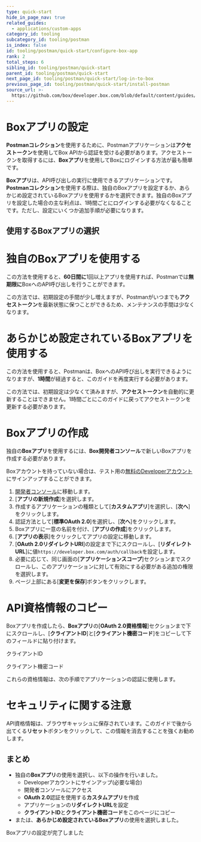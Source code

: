 ```yaml
---
type: quick-start
hide_in_page_nav: true
related_guides:
  - applications/custom-apps
category_id: tooling
subcategory_id: tooling/postman
is_index: false
id: tooling/postman/quick-start/configure-box-app
rank: 2
total_steps: 6
sibling_id: tooling/postman/quick-start
parent_id: tooling/postman/quick-start
next_page_id: tooling/postman/quick-start/log-in-to-box
previous_page_id: tooling/postman/quick-start/install-postman
source_url: >-
  https://github.com/box/developer.box.com/blob/default/content/guides/tooling/postman/quick-start/2-configure-box-app.md
---
```

<!-- alex disable postman-postwoman -->

# Boxアプリの設定

**Postmanコレクション**を使用するために、Postmanアプリケーションは**アクセストークン**を使用してBox APIから認証を受ける必要があります。アクセストークンを取得するには、**Boxアプリ**を使用してBoxにログインする方法が最も簡単です。

**Boxアプリ**は、API呼び出しの実行に使用できるアプリケーションです。**Postmanコレクション**を使用する際は、独自のBoxアプリを設定するか、あらかじめ設定されているBoxアプリを使用するかを選択できます。独自のBoxアプリを設定した場合の主な利点は、1時間ごとにログインする必要がなくなることです。ただし、設定にいくつか追加手順が必要になります。

## 使用するBoxアプリの選択

<Grid columns="2">

<Choose option="postman.app_type" value="use_own" color="blue">

# 独自のBoxアプリを使用する

この方法を使用すると、**60日間に**1回以上アプリを使用すれば、Postmanでは**無期限に**BoxへのAPI呼び出しを行うことができます。

この方法では、初期設定の手間が少し増えますが、Postmanがいつまでも**アクセストークン**を最新状態に保つことができるため、メンテナンスの手間は少なくなります。

</Choose>

<Choose option="postman.app_type" value="use_box" color="red">

# あらかじめ設定されているBoxアプリを使用する

この方法を使用すると、Postmanは、BoxへのAPI呼び出しを実行できるようになりますが、**1時間**が経過すると、このガイドを再度実行する必要があります。

この方法では、初期設定は少なくて済みますが、**アクセストークン**を自動的に更新することはできません。1時間ごとにこのガイドに戻ってアクセストークンを更新する必要があります。

</Choose>

</Grid>

<Choice option="postman.app_type" value="use_own" color="blue">

# Boxアプリの作成

独自の**Boxアプリ**を使用するには、**Box開発者コンソール**で新しいBoxアプリを作成する必要があります。

Boxアカウントを持っていない場合は、テスト用の[無料のDeveloperアカウント][signup]にサインアップすることができます。

1. [開発者コンソール][devconsole]に移動します。
2. \[**アプリの新規作成**]を選択します。
3. 作成するアプリケーションの種類として\[**カスタムアプリ**]を選択し、\[**次へ**]をクリックします。
4. 認証方法として\[**標準OAuth 2.0**]を選択し、\[**次へ**]をクリックします。
5. Boxアプリに一意の名前を付け、\[**アプリの作成**]をクリックします。
6. \[**アプリの表示**]をクリックしてアプリの設定に移動します。
7. \[**OAuth 2.0リダイレクトURI**]の設定まで下にスクロールし、\[**リダイレクトURL**]に値`https://developer.box.com/auth/callback`を設定します。
8. 必要に応じて、同じ画面の\[**アプリケーションスコープ**]セクションまでスクロールし、このアプリケーションに対して有効にする必要がある追加の権限を選択します。
9. ページ上部にある\[**変更を保存**]ボタンをクリックします。

</Choice>

<Choice option="postman.app_type" value="use_own" color="blue">

# API資格情報のコピー

Boxアプリを作成したら、**Boxアプリ**の\[**OAuth 2.0資格情報**]セクションまで下にスクロールし、\[**クライアントID**]と\[**クライアント機密コード**]をコピーして下のフィールドに貼り付けます。

<Store id="postman_credentials.client_id" placeholder="zECq2EkYBjZ..." pattern="\w{32}">

クライアントID

</Store>

<Store id="postman_credentials.client_secret" placeholder="913td9hr6jo..." pattern="\w{32}">

クライアント機密コード

</Store>

これらの資格情報は、次の手順でアプリケーションの認証に使用します。

</Choice>

<Choice option="postman.app_type" value="use_own" color="none">

<Message danger>

# セキュリティに関する注意

API資格情報は、ブラウザキャッシュに保存されています。このガイドで後から出てくる**リセット**ボタンをクリックして、この情報を消去することを強くお勧めします。

</Message>

</Choice>

<Choice option="postman.app_type" value="use_box,use_own" color="none">

## まとめ

* 独自の**Boxアプリ**の使用を選択し、以下の操作を行いました。
  * Developerアカウントにサインアップ(必要な場合)
  * 開発者コンソールにアクセス
  * **OAuth 2.0**認証を使用する**カスタムアプリ**を作成
  * アプリケーションの**リダイレクトURL**を設定
  * **クライアントID**と**クライアント機密コード**をこのページにコピー
* または、**あらかじめ設定されているBoxアプリ**の使用を選択しました。

</Choice>

<Observe option="postman.app_type" value="use_box,use_own">

<Next>

Boxアプリの設定が完了しました

</Next>

</Observe>

[devconsole]: https://account.box.com/developers/services

[signup]: https://account.box.com/signup/n/developer
